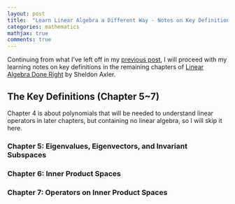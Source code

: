 ```yaml
---
layout: post
title:  "Learn Linear Algebra a Different Way - Notes on Key Definitions Cont."
categories: mathematics
mathjax: true
comments: true
---
```


Continuing from what I've left off in my [previous post](https://wayne82.github.io/mathematics/2025/09/20/Learn-Linear-Algebra-Notes-on-Key-Definitions.html), I will proceed with my learning notes on key definitions in the remaining chapters of [Linear Algebra Done Right](https://linear.axler.net/LADR4e.pdf) by Sheldon Axler.

## The Key Definitions (Chapter 5~7)
Chapter 4 is about polynomials that will be needed to understand linear operators in later chapters, but containing no linear algebra, so I will skip it here.

### Chapter 5: Eigenvalues, Eigenvectors, and Invariant Subspaces
### Chapter 6: Inner Product Spaces
### Chapter 7: Operators on Inner Product Spaces

